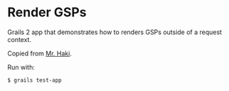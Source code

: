 # Render GSPs

Grails 2 app that demonstrates how to renders GSPs outside of a request context.

Copied from [Mr. Haki](http://mrhaki.blogspot.com/2012/03/grails-goodness-render-gsp-views-and.html).

Run with:

    $ grails test-app
